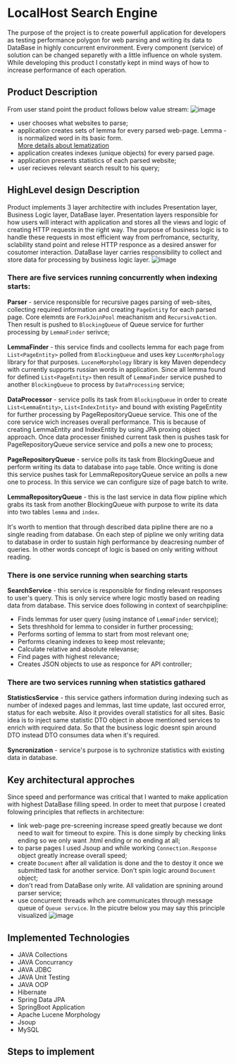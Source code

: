 # LocalHost Search Engine
The purpose of the project is to create powerfull application for developers as testing performance polygon for web parsing and writing its data to DataBase in highly concurrent environment. Every component (service) of solution can be changed separetly with a little influence on whole system. While developing this product I constatly kept in mind ways of how to increase performance of each operation.

## Product Description
From user stand point the product follows below value stream:
![image](https://user-images.githubusercontent.com/20218691/216328585-0f6b47d7-cce9-463a-a2de-5034b26add51.png)
- user chooses what websites to parse;
- application creates sets of lemma for every parsed web-page. Lemma - is normalized word in its basic form. <br> [More details about lematization](https://en.wikipedia.org/wiki/Lemmatisation)
- application creates indexes (unique objects) for every parsed page.
- application presents statistics of each parsed website;
- user recieves relevant search result to his query;

## HighLevel design Description
Product implements 3 layer architectire with includes Presentation layer, Business Logic layer, DataBase layer. Presentation layers responsible for how users will interact with application and stores all the views and logic of creating HTTP requests in the right way. The purpose of business logic is to handle these requests in most efficient way from perfromance, secturity, sclability stand point and relese HTTP responce as a desired answer for cosutomer interaction. DataBase layer carries responsibility to collect and store data for processing by business logic layer.
![image](https://user-images.githubusercontent.com/20218691/216282673-2b6f4187-8469-41d4-b7db-66b7af33d1a1.png)

### There are five services running concurrently when indexing starts:

**Parser** - service responsible for recursive pages parsing of web-sites, collecting required information and creating `PageEntit`y for each parsed page. Core elemnts are `ForkJoinPool` meachanism and `RecursiveAction`. Then result is pushed to `BlockingQueue` of Queue service for further processing by `LemmaFinder` serivce; <br><br>
**LemmaFinder** - this service finds and coollects lemma for each page from `List<PageEntity>` polled from `BlockingQueue` and uses key `LucenMorphology` library for that purposes. `LuceneMorphology` library is key Maven dependecy with currently supports russian words in application. Since all lemma found for defined `List<PageEntity>` then 
result of `LemmaFinder` service pushed to another `BlockingQueue` to process by `DataProcessing` service; <br> <br>
**DataProcessor** - service polls its task from `BlockingQueue` in order to create `List<LemmaEntity>`, `List<IndexIntity>` and bound with existing PageEntity for further processing by PageRepositoryQueue service. This one of the core service wich increases overall performance. This is because of creating LemmaEntity and IndexEntity by using JPA proxing object approach. Once data processer finished current task then is pushes task for PageRepositoryQueue service service and polls a new one to process; <br> <br>
**PageRepositoryQueue** - service polls its task from BlockingQueue and perform writing its data to database into `page` table. Once writing is done this service pushes task for LemmaRepositoryQueue service an polls a new one to process. In this service we can configure size of page batch to write. <br> <br>
**LemmaRepositoryQueue** - this is the last service in data flow pipline which grabs its task from another BlockingQueue with purpose to write its data into two tables `lemma` and `index`. <br> <br>
It's worth to mention that through described data pipline there are no a single reading from database. On each step of pipline we only writing data to database in order to sustain high performance by deacresing number of queries. In other words concept of logic is based on only writing without reading.

### There is one service running when searching starts
**SearchService** - this service is responsible for finding relevant responses to user's query. This is only service where logic mostly based on reading data from database. This service does following in context of searchpipline:
- Finds lemmas for user query (using instance of `LemmaFinder` service);
- Sets threshhold for lemma to consider in further processing;
- Performs sorting of lemma to start from most relevant one;
- Performs cleaning indexes to keep most relevante;
- Calculate relative and absolute relevanse;
- Find pages with highest relevance;
- Creates JSON objects to use as responce for API controller;

### There are two services running when statistics gathared
**StatisticsService** - this service gathers information during indexing such as number of indexed pages and lemmas, last time update, last occured error, status for each website. Also it provides overall statistics for all sites. Basic idea is to inject same statistic DTO object in above mentioned services to enrich with required data. So that the business logic doesnt spin around DTO instead DTO consumes data when it's required.<br> <br>
**Syncronization** - service's purpose is to sychronize statistics with existing data in database. 


## Key architectural approches 
Since speed and performance was critical that I wanted to make application with highest DataBase filling speed. In order to meet that purpose I created folowing principles that reflects in architecture:
- link web-page pre-screening increase speed greatly because we dont need to wait for timeout to expire. This is done simply by checking links ending so we only want .html ending or no ending at all;
- to parse pages I used Jsoup and while working `Connection.Response` object greatly increase overall speed;
- create `Document` after all validation is done and the to destoy it once we submitted task for another service. Don't spin logic around `Document` object;
- don't read from DataBase only write. All validation are spnining around parser service;
- use concurrent threads wihch are communicates through message queue of `Queue service`. In the picutre below you may say this principle visualized
![image](https://user-images.githubusercontent.com/20218691/216344291-6578ba13-f676-43e7-8915-66d26702763d.png)

## Implemented Technologies
- JAVA Collections
- JAVA Concurrancy
- JAVA JDBC
- JAVA Unit Testing
- JAVA OOP
- Hibernate
- Spring Data JPA
- SpringBoot Application
- Apache Lucene Morphology
- Jsoup
- MySQL

## Steps to implement
